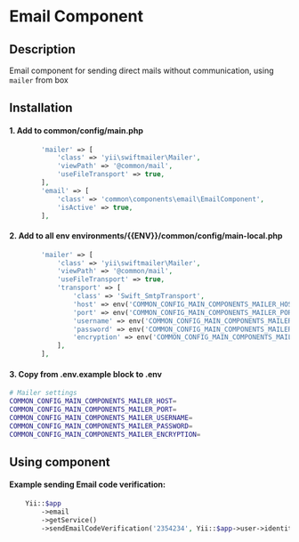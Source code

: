 # Email Component
## Description
Email component for sending direct mails without communication, using `mailer` from box
## Installation
#### 1. Add to common/config/main.php
```php
        'mailer' => [
            'class' => 'yii\swiftmailer\Mailer',
            'viewPath' => '@common/mail',
            'useFileTransport' => true,
        ],
        'email' => [
            'class' => 'common\components\email\EmailComponent',
            'isActive' => true,
        ],
```

#### 2. Add to all env environments/{{ENV}}/common/config/main-local.php
```php
        'mailer' => [
            'class' => 'yii\swiftmailer\Mailer',
            'viewPath' => '@common/mail',
            'useFileTransport' => true,
            'transport' => [
                'class' => 'Swift_SmtpTransport',
                'host' => env('COMMON_CONFIG_MAIN_COMPONENTS_MAILER_HOST'),
                'port' => env('COMMON_CONFIG_MAIN_COMPONENTS_MAILER_PORT'),
                'username' => env('COMMON_CONFIG_MAIN_COMPONENTS_MAILER_USERNAME'),
                'password' => env('COMMON_CONFIG_MAIN_COMPONENTS_MAILER_PASSWORD'),
                'encryption' => env('COMMON_CONFIG_MAIN_COMPONENTS_MAILER_ENCRYPTION'),
            ],
        ],
```

#### 3. Copy from .env.example block to .env
```bash
# Mailer settings
COMMON_CONFIG_MAIN_COMPONENTS_MAILER_HOST=
COMMON_CONFIG_MAIN_COMPONENTS_MAILER_PORT=
COMMON_CONFIG_MAIN_COMPONENTS_MAILER_USERNAME=
COMMON_CONFIG_MAIN_COMPONENTS_MAILER_PASSWORD=
COMMON_CONFIG_MAIN_COMPONENTS_MAILER_ENCRYPTION=
```

## Using component
#### Example sending Email code verification:
```php
    Yii::$app
        ->email
        ->getService()
        ->sendEmailCodeVerification('2354234', Yii::$app->user->identity);
```
